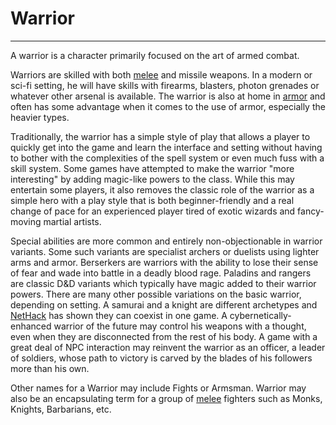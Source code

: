 # Warrior

---

A warrior is a character primarily focused on the art of armed combat.

Warriors are skilled with both [melee](melee.md) and missile weapons. In a modern or sci-fi setting, he will have skills with firearms, blasters, photon grenades or whatever other arsenal is available. The warrior is also at home in [armor](armor.md) and often has some advantage when it comes to the use of armor, especially the heavier types.

Traditionally, the warrior has a simple style of play that allows a player to quickly get into the game and learn the interface and setting without having to bother with the complexities of the spell system or even much fuss with a skill system. Some games have attempted to make the warrior "more interesting" by adding magic-like powers to the class. While this may entertain some players, it also removes the classic role of the warrior as a simple hero with a play style that is both beginner-friendly and a real change of pace for an experienced player tired of exotic wizards and fancy-moving martial artists.

Special abilities are more common and entirely non-objectionable in warrior variants. Some such variants are specialist archers or duelists using lighter arms and armor. Berserkers are warriors with the ability to lose their sense of fear and wade into battle in a deadly blood rage. Paladins and rangers are classic D&D variants which typically have magic added to their warrior powers. There are many other possible variations on the basic warrior, depending on setting. A samurai and a knight are different archetypes and [NetHack](nethack.md) has shown they can coexist in one game. A cybernetically-enhanced warrior of the future may control his weapons with a thought, even when they are disconnected from the rest of his body. A game with a great deal of NPC interaction may reinvent the warrior as an officer, a leader of soldiers, whose path to victory is carved by the blades of his followers more than his own.

Other names for a Warrior may include Fights or Armsman. Warrior may also be an encapsulating term for a group of [melee](melee.md) fighters such as Monks, Knights, Barbarians, etc.
